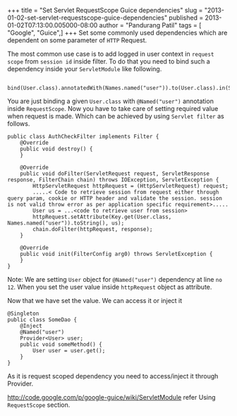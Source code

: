 +++
title = "Set Servlet RequestScope Guice dependencies"
slug = "2013-01-02-set-servlet-requestscope-guice-dependencies"
published = 2013-01-02T07:13:00.005000-08:00
author = "Pandurang Patil"
tags = [ "Google", "Guice",]
+++
Set some commonly used dependencies which are dependent on some parameter of `HTTP` Request.  
  
The most common use case is to add logged in user context in `request scope` from `session id` inside filter. To do that you need to bind such a dependency inside your `ServletModule` like following.  
  

     bind(User.class).annotatedWith(Names.named("user")).to(User.class).in(ServletScopes.REQUEST);  

  
You are just binding a given `User.class` with `@Named("user")` annotation inside `RequestScope`. Now you have to take care of setting required value when request is made. Which can be achieved by using `Servlet filter` as follows.  
  

    public class AuthCheckFilter implements Filter {  
        @Override  
        public void destroy() {  
        }  
        
        @Override  
        public void doFilter(ServletRequest request, ServletResponse response, FilterChain chain) throws IOException, ServletException {  
            HttpServletRequest httpRequest = (HttpServletRequest) request;  
            .....< Code to retrieve session from request either through query param, cookie or HTTP header and validate the session. session is not valid throw error as per application specific requirement>.....  
            User us = ...<code to retrieve user from session>  
            httpRequest.setAttribute(Key.get(User.class, Names.named("user")).toString(), us);  
            chain.doFilter(httpRequest, response);  
        }  
        
        @Override  
        public void init(FilterConfig arg0) throws ServletException {  
        }  
    }  

  
Note: We are setting `User` object for `@Named("user")` dependency at line `no 12`. When you set the user value inside `httpRequest` object as attribute.  
  
Now that we have set the value. We can access it or inject it  
  

    @Singleton  
    public class SomeDao {  
        @Inject  
        @Named("user")  
        Provider<User> user;  
        public void someMethod() {  
            User user = user.get();  
        }  
    }  

  
As it is request scoped dependency you need to access/inject it through Provider.  
  
http://code.google.com/p/google-guice/wiki/ServletModule refer Using `RequestScope` section.
